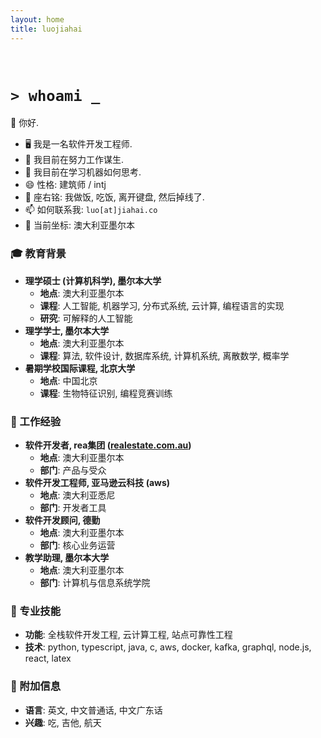 ```yaml
---
layout: home
title: luojiahai
---
```


<br/>

# `> whoami _`

👋 你好.

- 🖥️ 我是一名软件开发工程师.
- 🔭 我目前在努力工作谋生.
- 🌱 我目前在学习机器如何思考.
- 😄 性格: 建筑师 / intj
- 💬 座右铭: 我做饭, 吃饭, 离开键盘, 然后掉线了.
- 📫 如何联系我: `luo[at]jiahai.co`
- 📍 当前坐标: 澳大利亚墨尔本

### 🎓 教育背景

- **理学硕士 (计算机科学), 墨尔本大学**
  - **地点**: 澳大利亚墨尔本
  - **课程**: 人工智能, 机器学习, 分布式系统, 云计算, 编程语言的实现
  - **研究**: 可解释的人工智能
- **理学学士, 墨尔本大学**
  - **地点**: 澳大利亚墨尔本
  - **课程**: 算法, 软件设计, 数据库系统, 计算机系统, 离散数学, 概率学
- **暑期学校国际课程, 北京大学**
  - **地点**: 中国北京
  - **课程**: 生物特征识别, 编程竞赛训练

### 🏢 工作经验

- **软件开发者, rea集团 ([realestate.com.au](https://realestate.com.au/))**
  - **地点**: 澳大利亚墨尔本
  - **部门**: 产品与受众
- **软件开发工程师, 亚马逊云科技 (aws)**
  - **地点**: 澳大利亚悉尼
  - **部门**: 开发者工具
- **软件开发顾问, 德勤**
  - **地点**: 澳大利亚墨尔本
  - **部门**: 核心业务运营
- **教学助理, 墨尔本大学**
  - **地点**: 澳大利亚墨尔本
  - **部门**: 计算机与信息系统学院

### 🚀 专业技能

- **功能**: 全栈软件开发工程, 云计算工程, 站点可靠性工程
- **技术**: python, typescript, java, c, aws, docker, kafka, graphql, node.js, react, latex

### 🥔 附加信息

- **语言**: 英文, 中文普通话, 中文广东话
- **兴趣**: 吃, 吉他, 航天
